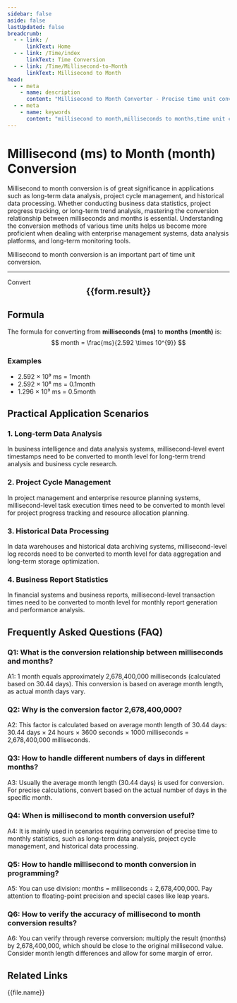 ```yaml
---
sidebar: false
aside: false
lastUpdated: false
breadcrumb:
  - - link: /
      linkText: Home
  - - link: /Time/index
      linkText: Time Conversion
  - - link: /Time/Millisecond-to-Month
      linkText: Millisecond to Month
head:
  - - meta
    - name: description
      content: "Millisecond to Month Converter - Precise time unit conversion tool, supporting fast conversion from milliseconds to months. Suitable for long-term data analysis, project cycle management, historical data processing and other scenarios, providing conversion relationships and practical application guidance for time units such as milliseconds (ms), seconds (s), months."
  - - meta
    - name: keywords
      content: "millisecond to month,milliseconds to months,time unit conversion,ms to month,millisecond converter,month conversion,time conversion,long-term data analysis,project cycle management,historical data processing,millisecond symbol,time unit,milliseconds,months,time measurement,long-term timing"
---
```

# Millisecond (ms) to Month (month) Conversion

Millisecond to month conversion is of great significance in applications such as long-term data analysis, project cycle management, and historical data processing. Whether conducting business data statistics, project progress tracking, or long-term trend analysis, mastering the conversion relationship between milliseconds and months is essential. Understanding the conversion methods of various time units helps us become more proficient when dealing with enterprise management systems, data analysis platforms, and long-term monitoring tools.

Millisecond to month conversion is an important part of time unit conversion.

---
<script setup>
import { onMounted, reactive, inject, ref } from 'vue'
import { NButton,NForm ,NFormItem,NInput,NInputNumber,NSelect,NCard,useMessage,NGrid ,NGi  } from 'naive-ui'
import { defineClientComponent } from 'vitepress'
import { Time } from '../files';

const convert = inject('convert')

const form = reactive({
  number: null,
  result: '',
  title: 'Millisecond to Month Converter',
  seoKey: [
    'millisecond to month', 'milliseconds to months', 'time unit conversion', 'ms to month', 'millisecond converter',
    'month conversion', 'time conversion', 'long-term data analysis', 'project cycle management', 'historical data processing', 'millisecond symbol',
    'time unit', 'milliseconds', 'months', 'time measurement', 'long-term timing', 'time calculation',
    'unit conversion', 'time tool', 'conversion formula', 'time conversion table', 'millisecond definition', 'month definition',
    'time precision', 'timing precision', 'time standard', 'international system of units', 'SI unit', 'time reference',
    'time scale', 'time interval', 'duration', 'time span', 'time range', 'time period',
    'time frequency', 'time beat', 'time rhythm', 'time control', 'time synchronization', 'time calibration',
    'time error'
  ]
})

const convertHandler = () => {
  if (form.number !== null && !isNaN(form.number)) {
    const convertedValue = parseFloat(form.number) / 2592000000
    form.result = `${form.number}ms = ${convertedValue.toFixed(10)}month`
  } else {
    form.result = 'Please enter a valid number.'
  }
}
</script>

<n-form size="large" :model="form">
  <n-form-item label="Milliseconds (ms)">
    <n-input-number v-model:value="form.number" placeholder="Enter milliseconds" style="width: 100%" />
  </n-form-item>
  <n-form-item>
    <n-button type="info" @click="convertHandler" block>Convert</n-button>
  </n-form-item>
</n-form>

<n-card :title="form.title" size="small" embedded :bordered="false" hoverable>
    <div style="text-align:center;font-size:20px;">
      <strong>{{form.result}}</strong>
    </div>
    <template #footer>
      <div style="font-size:12px;color:#666;text-align:center;">
        <span v-for="(keyword, index) in form.seoKey" :key="index">
          {{ keyword }}<span v-if="index < form.seoKey.length - 1"> | </span>
        </span>
      </div>
    </template>
  </n-card>

## Formula

The formula for converting from **milliseconds (ms)** to **months (month)** is:
$$ month = \frac{ms}{2.592 \times 10^{9}} $$

### Examples
- 2.592 × 10⁹ ms = 1month
- 2.592 × 10⁸ ms = 0.1month
- 1.296 × 10⁹ ms = 0.5month

## Practical Application Scenarios

### 1. Long-term Data Analysis
In business intelligence and data analysis systems, millisecond-level event timestamps need to be converted to month level for long-term trend analysis and business cycle research.

### 2. Project Cycle Management
In project management and enterprise resource planning systems, millisecond-level task execution times need to be converted to month level for project progress tracking and resource allocation planning.

### 3. Historical Data Processing
In data warehouses and historical data archiving systems, millisecond-level log records need to be converted to month level for data aggregation and long-term storage optimization.

### 4. Business Report Statistics
In financial systems and business reports, millisecond-level transaction times need to be converted to month level for monthly report generation and performance analysis.

## Frequently Asked Questions (FAQ)

### Q1: What is the conversion relationship between milliseconds and months?
A1: 1 month equals approximately 2,678,400,000 milliseconds (calculated based on 30.44 days). This conversion is based on average month length, as actual month days vary.

### Q2: Why is the conversion factor 2,678,400,000?
A2: This factor is calculated based on average month length of 30.44 days: 30.44 days × 24 hours × 3600 seconds × 1000 milliseconds = 2,678,400,000 milliseconds.

### Q3: How to handle different numbers of days in different months?
A3: Usually the average month length (30.44 days) is used for conversion. For precise calculations, convert based on the actual number of days in the specific month.

### Q4: When is millisecond to month conversion useful?
A4: It is mainly used in scenarios requiring conversion of precise time to monthly statistics, such as long-term data analysis, project cycle management, and historical data processing.

### Q5: How to handle millisecond to month conversion in programming?
A5: You can use division: months = milliseconds ÷ 2,678,400,000. Pay attention to floating-point precision and special cases like leap years.

### Q6: How to verify the accuracy of millisecond to month conversion results?
A6: You can verify through reverse conversion: multiply the result (months) by 2,678,400,000, which should be close to the original millisecond value. Consider month length differences and allow for some margin of error.
## Related Links
<n-grid x-gap="12" :cols="2">
  <n-gi v-for="(file, index) in Time" :key="index">
    <n-button
      text
      tag="a"
      :href="file.path"
      type="info"
    >
      {{file.name}}
    </n-button>
  </n-gi>
</n-grid>